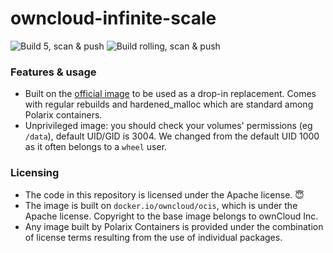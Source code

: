 # owncloud-infinite-scale

![Build 5, scan & push](https://github.com/Polarix-Containers/owncloud-infinite-scale/actions/workflows/build-5.yml/badge.svg)
![Build rolling, scan & push](https://github.com/Polarix-Containers/owncloud-infinite-scale/actions/workflows/build-rolling.yml/badge.svg)

### Features & usage
- Built on the [official image](https://github.com/owncloud/ocis) to be used as a drop-in replacement. Comes with regular rebuilds and hardened_malloc which are standard among Polarix containers.
- Unprivileged image: you should check your volumes' permissions (eg `/data`), default UID/GID is 3004. We changed from the default UID 1000 as it often belongs to a `wheel` user.

### Licensing
- The code in this repository is licensed under the Apache license. 😇
- The image is built on `docker.io/owncloud/ocis`, which is under the Apache license. Copyright to the base image belongs to ownCloud Inc.
- Any image built by Polarix Containers is provided under the combination of license terms resulting from the use of individual packages.
